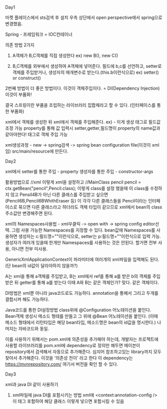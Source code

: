 Day1

마켓 플레이스에서 sts검색 후 설치
우측 상단에서 open perspective에서 spring으로 변경했음.

Spring - 프레임워크 = IOC컨테이너

의존 방법 2가지
1. A객체가 B,C객체를 직접 생성한다
	ex) new B(), new C()

2. B,C객체를 외부에서 생성하여 A객체에 넣어준다.
	필드에 b,c를 선언하고, setter로 객체를 주입받거나, 생성자의 매개변수로 받는다.(this.b이런식으로)
	ex) setter() or construct()

2번째 방법이 더 좋은 방법이다. 이것이 객체주입이다. = DI(Dependency Injection)
이것이 부품화!

결국 스프링이란 부품을 조립하는 라이브러리 집합체라고 할 수 있다.
(인터페이스를 통한 부품화)

xml에서 객체를 생성한 뒤 xml에서 객체를 주입해준다.
ex) <bean id = "calculator" class = "com.javalec.ex.Calculator"/> - 이게 생성
	<property>태그로 필드값 조정 가능 
		property를 통해 값 입력시 setter,getter,필드명이 property의 name값과 같아야한다!
	<ref>태그로 객체 주입 가능

xml생성과정 - new -> spring검색 -> spring bean configuration file(이것이 xml임)
src/main/resource에 만든다.


Day2

xml에서 setter를 통한 주입 - property
          생성자를 통한 주입 - constructor-args

활용방법으로 
//xml
<bean id = "pencil" class = "com.javalec.ex.Pensil4B"/> 이렇게 xml을 설정하고
//MainClass
pencil pencil = ctx.getBean("pencil",Pencil.class);		이렇게 class를 설정 했을때
이 class를 수정하지 않고 Pensil4B가 아닌 다른 클래스를 주입받고 싶으면(Pencil6B,Pencil6BWhithEraser 등)
이 각각 다른 클래스들을 Pencil이라는 인터페이스로 묶으면 다른 클래스라고 하더라도 객체 타입이 같으므로
xml에서 bean의 class주소값만 변경해주면 된다.

xml의 Namespaces사용법 - xml우클릭 -> open with -> spring config editor선택. 그럼 사용 가능한 Namespaces를 지정할 수 있다.
bean값에 Namespaces를 사용하면 생성자는 c:필드명=""이런식으로, setter는 p:필드명=""이런식으로 입력 가능.
생성자가 여러개 있을때 한개만 Namespaces를 사용하는 것은 안된다. 할거면 전부 사용, 아니면 전부 미사용.

GenericXmlApplicationContext이 파라미터에 여러개의 xml파일을 입력해도 된다.(단 bean의 id값이 달라야하지 않을까?)

A는 xml을 통해 a객체를 주입받고, B는 xml에서 ref를 통해 a를 받은 b의 객체를 주입 받은 뒤 getter를 통해 a를 받는다
이때 A와 B는 같은 객체인가? 맞다. 같은 객체이다.

DI방법은 xml뿐 아니라 java코드로도 가능하다. annotation을 통해서 그리고 두개를 결합시켜 해도 가능하다.

Java코드를 통한 DI설정방법
class위에 @Configuration 어노테이션을 붙인다.
Bean객체 생성시 메소드 형태를 만들고 그 위에 @Bean 어노테이션을 붙인다.
(이때 메소드 형태에서 리턴타입은 해당 bean타입, 메소드명은 bean의 id값을 명시한다.)
나머지는 자바코드와 동일.

이를 사용하기 위해서는 pom.xml에 의존성을 추가해야 하는데,
개발자는 프로젝트에 사용할 라이브러리를 pom.xml에 dependency로 정의만 해두면 
메이븐이 repository에서 검색해서 자동으로 추가해준다. 심지어 참조하고있는 library까지 모두 찾아서 추가해준다. 
이것을 '의존성 전이' 라고 한다
이 dependency는 https://mvnrepository.com/ 여기서 버전을 확인 할 수 있다.


Day3

xml과 java DI 같이 사용하기
1. xml파일에 java DI를 포함시키는 방법
	xml에 <context:annotation-config /> 이 태그 포함하여 
	해당 클래스 <bean class="com.asd.asd"/> 이렇게 넣으면 포함시킬 수 있음





